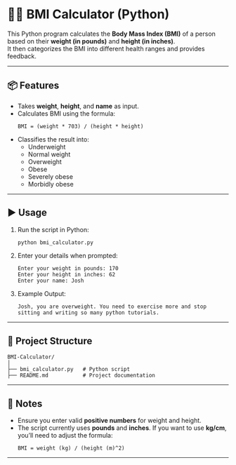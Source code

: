 # 🏋️‍♂️ BMI Calculator (Python)

This Python program calculates the **Body Mass Index (BMI)** of a person based on their **weight (in pounds)** and **height (in inches)**.  
It then categorizes the BMI into different health ranges and provides feedback.  

---

## 📦 Features
- Takes **weight**, **height**, and **name** as input.  
- Calculates BMI using the formula:  
  ```
  BMI = (weight * 703) / (height * height)
  ```
- Classifies the result into:
  - Underweight
  - Normal weight
  - Overweight
  - Obese
  - Severely obese
  - Morbidly obese  

---

## ▶️ Usage

1. Run the script in Python:
   ```bash
   python bmi_calculator.py
   ```

2. Enter your details when prompted:
   ```
   Enter your weight in pounds: 170
   Enter your height in inches: 62
   Enter your name: Josh
   ```

3. Example Output:
   ```
   Josh, you are overweight. You need to exercise more and stop sitting and writing so many python tutorials.
   ```

---

## 📁 Project Structure
```
BMI-Calculator/
│
├── bmi_calculator.py   # Python script
├── README.md           # Project documentation
```

---

## 📝 Notes
- Ensure you enter valid **positive numbers** for weight and height.  
- The script currently uses **pounds** and **inches**. If you want to use **kg/cm**, you’ll need to adjust the formula:
  ```
  BMI = weight (kg) / (height (m)^2)
  ```

---

